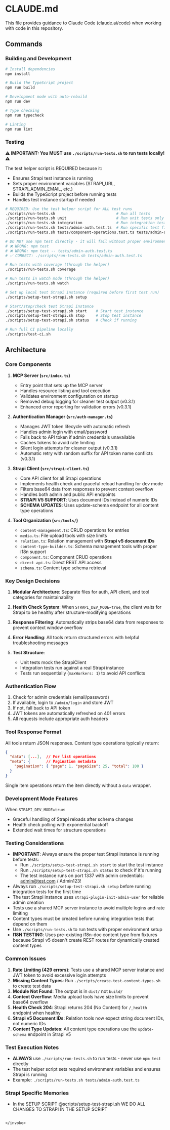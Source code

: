 # CLAUDE.md

This file provides guidance to Claude Code (claude.ai/code) when working with code in this repository.

## Commands

### Building and Development
```bash
# Install dependencies
npm install

# Build the TypeScript project
npm run build

# Development mode with auto-rebuild
npm run dev

# Type checking
npm run typecheck

# Linting
npm run lint
```

### Testing

**⚠️ IMPORTANT: You MUST use `./scripts/run-tests.sh` to run tests locally! ⚠️**

The test helper script is REQUIRED because it:
- Ensures Strapi test instance is running
- Sets proper environment variables (STRAPI_URL, STRAPI_ADMIN_EMAIL, etc.)
- Builds the TypeScript project before running tests
- Handles test instance startup if needed

```bash
# REQUIRED: Use the test helper script for ALL test runs
./scripts/run-tests.sh                           # Run all tests
./scripts/run-tests.sh unit                      # Run unit tests only
./scripts/run-tests.sh integration               # Run integration tests only
./scripts/run-tests.sh tests/admin-auth.test.ts  # Run specific test file
./scripts/run-tests.sh tests/component-operations.test.ts tests/admin-auth.test.ts  # Run multiple test files

# DO NOT use npm test directly - it will fail without proper environment setup!
# ❌ WRONG: npm test
# ❌ WRONG: npm test -- tests/admin-auth.test.ts
# ✅ CORRECT: ./scripts/run-tests.sh tests/admin-auth.test.ts

# Run tests with coverage (through the helper)
./scripts/run-tests.sh coverage

# Run tests in watch mode (through the helper)
./scripts/run-tests.sh watch

# Set up local test Strapi instance (required before first test run)
./scripts/setup-test-strapi.sh setup

# Start/stop/check test Strapi instance
./scripts/setup-test-strapi.sh start    # Start test instance
./scripts/setup-test-strapi.sh stop     # Stop test instance
./scripts/setup-test-strapi.sh status   # Check if running

# Run full CI pipeline locally
./scripts/test-ci.sh
```

## Architecture

### Core Components

1. **MCP Server (`src/index.ts`)**
   - Entry point that sets up the MCP server
   - Handles resource listing and tool execution
   - Validates environment configuration on startup
   - Removed debug logging for cleaner test output (v0.3.1)
   - Enhanced error reporting for validation errors (v0.3.1)

2. **Authentication Manager (`src/auth-manager.ts`)**
   - Manages JWT token lifecycle with automatic refresh
   - Handles admin login with email/password
   - Falls back to API token if admin credentials unavailable
   - Caches tokens to avoid rate limiting
   - Silent login attempts for cleaner output (v0.3.1)
   - Automatic retry with random suffix for API token name conflicts (v0.3.1)

3. **Strapi Client (`src/strapi-client.ts`)**
   - Core API client for all Strapi operations
   - Implements health check and graceful reload handling for dev mode
   - Filters base64 data from responses to prevent context overflow
   - Handles both admin and public API endpoints
   - **STRAPI V5 SUPPORT**: Uses document IDs instead of numeric IDs
   - **SCHEMA UPDATES**: Uses update-schema endpoint for all content type operations

4. **Tool Organization (`src/tools/`)**
   - `content-management.ts`: CRUD operations for entries
   - `media.ts`: File upload tools with size limits
   - `relation.ts`: Relation management with **Strapi v5 document IDs**
   - `content-type-builder.ts`: Schema management tools with proper i18n support
   - `component.ts`: Component CRUD operations
   - `direct-api.ts`: Direct REST API access
   - `schema.ts`: Content type schema retrieval

### Key Design Decisions

1. **Modular Architecture**: Separate files for auth, API client, and tool categories for maintainability

2. **Health Check System**: When `STRAPI_DEV_MODE=true`, the client waits for Strapi to be healthy after structure-modifying operations

3. **Response Filtering**: Automatically strips base64 data from responses to prevent context window overflow

4. **Error Handling**: All tools return structured errors with helpful troubleshooting messages

5. **Test Structure**: 
   - Unit tests mock the StrapiClient
   - Integration tests run against a real Strapi instance
   - Tests run sequentially (`maxWorkers: 1`) to avoid API conflicts

### Authentication Flow

1. Check for admin credentials (email/password)
2. If available, login to `/admin/login` and store JWT
3. If not, fall back to API token
4. JWT tokens are automatically refreshed on 401 errors
5. All requests include appropriate auth headers

### Tool Response Format

All tools return JSON responses. Content type operations typically return:
```json
{
  "data": [...],  // For list operations
  "meta": {       // Pagination metadata
    "pagination": { "page": 1, "pageSize": 25, "total": 100 }
  }
}
```

Single item operations return the item directly without a `data` wrapper.

### Development Mode Features

When `STRAPI_DEV_MODE=true`:
- Graceful handling of Strapi reloads after schema changes
- Health check polling with exponential backoff
- Extended wait times for structure operations

### Testing Considerations

- **IMPORTANT**: Always ensure the proper test Strapi instance is running before tests:
  - Run `./scripts/setup-test-strapi.sh start` to start the test instance
  - Run `./scripts/setup-test-strapi.sh status` to check if it's running
  - The test instance runs on port 1337 with admin credentials: admin@test.com / Admin123!
- Always run `./scripts/setup-test-strapi.sh setup` before running integration tests for the first time
- The test Strapi instance uses `strapi-plugin-init-admin-user` for reliable admin creation
- Tests use a shared MCP server instance to avoid multiple logins and rate limiting
- Content types must be created before running integration tests that depend on them
- Use `./scripts/run-tests.sh` to run tests with proper environment setup
- **I18N TESTING**: Uses pre-existing i18n-doc content type from fixtures because Strapi v5 doesn't create REST routes for dynamically created content types

### Common Issues

1. **Rate Limiting (429 errors)**: Tests use a shared MCP server instance and JWT token to avoid excessive login attempts
2. **Missing Content Types**: Run `./scripts/create-test-content-types.sh` to create test data
3. **Module Not Found**: The output is in `dist/` not `build/`
4. **Context Overflow**: Media upload tools have size limits to prevent base64 overflow
5. **Health Check 204**: Strapi returns 204 (No Content) for `/_health` endpoint when healthy
6. **Strapi v5 Document IDs**: Relation tools now expect string document IDs, not numeric IDs
7. **Content Type Updates**: All content type operations use the `update-schema` endpoint in Strapi v5

### Test Execution Notes
- **ALWAYS** use `./scripts/run-tests.sh` to run tests - never use `npm test` directly
- The test helper script sets required environment variables and ensures Strapi is running
- Example: `./scripts/run-tests.sh tests/admin-auth.test.ts`

### Strapi Specific Memories
- In the SETUP SCRIPT @scripts/setup-test-strapi.sh WE DO ALL CHANGES TO STRAPI IN THE SETUP SCRIPT
```

</invoke>